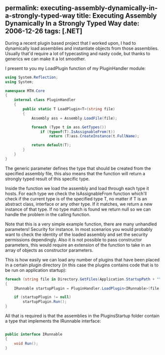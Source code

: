 permalink: executing-assembly-dynamically-in-a-strongly-typed-way
title: Executing Assembly Dynamically In a Strongly Typed Way
date: 2006-12-26
tags: [.NET]
---
During a recent plugin based project that I worked upon, I had to dynamically load assemblies and instantiate objects from those assemblies. Usually that'd require a lot of typecasting and nasty code, but thanks to generics we can make it a lot smoother.

<!-- more -->

I present to you my LoadPlugin function of my PluginHandler module:

```csharp
using System.Reflection;
using System;

namespace MTH.Core
{
	internal class PluginHandler
	{
		public static T LoadPlugin<T>(string file)
		{
			Assembly ass = Assembly.LoadFile(file);

			foreach (Type t in ass.GetTypes())
				if (typeof(T).IsAssignableFrom(t))
					return (T)ass.CreateInstance(t.FullName);

			return default(T);
		}
	}
}
```

The generic parameter defines the type that should be created from the specified assembly file, this also means that the function will return a strongly typed result of this specific type.

Inside the function we load the assembly and load through each type it hosts. For each type we check the IsAssignableFrom function which'll check if the current type is of the specified type T, no matter if T is an abstract class, interface or any other type. If it matches, we return a new instance of that type. If no type match is found we return null so we can handle the problem in the calling function.

Note that this is a very simple example function, there are many unhandled parameters! Security for instance. In most scenarios you would probably want to check the identity of the loaded assembly and set the security permissions dependingly. Also it is not possible to pass constructor parameters, this would require an extension of the function to take in an array of objects as constructor parameters.

This is how easily we can load any number of plugins that have been placed in a certain plugin directory (in this case the plugins contains code that is to be run on application startup):

```csharp
foreach (string file in Directory.GetFiles(Application.StartupPath + "\Plugins\Startup", "*.dll"))
{
	IRunnable startupPlugin = PluginHandler.LoadPlugin<IRunnable>(file);

	if (startupPlugin != null)
		startupPlugin.Run();
}
```

All that is required is that the assemblies in the PluginsStartup folder contain a type that implements the IRunnable interface:

```csharp

public interface IRunnable
{
	void Run();
}

```
